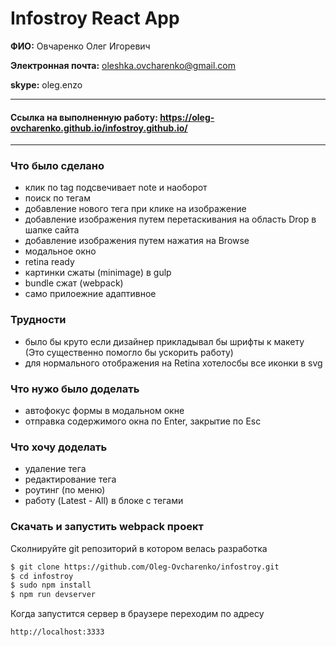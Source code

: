 # Infostroy React App

**ФИО:** Овчаренко Олег Игоревич

**Электронная почта:** oleshka.ovcharenko@gmail.com

**skype:** oleg.enzo

***
#### Ссылка на выполненную работу: https://oleg-ovcharenko.github.io/infostroy.github.io/
***

### Что было сделано
  - клик по tag подсвечивает note и наоборот
  - поиск по тегам
  - добавление нового тега при клике на изображение
  - добавление изображения путем перетаскивания на область Drop в шапке сайта
  - добавление изображения путем нажатия на Browse
  - модальное окно
  - retina ready
  - картинки сжаты (minimage) в gulp
  - bundle сжат (webpack)
  - само прилоежние адаптивное

### Трудности 
  - было бы круто если дизайнер прикладывал бы шрифты к макету (Это существенно помогло бы ускорить работу)
  - для нормального отображения на Retina хотелосбы все иконки в svg

### Что нужо было доделать
  - автофокус формы в модальном окне
  - отправка содержимого окна по Enter, закрытие по Esc

### Что хочу доделать
  - удаление тега
  - редактирование тега
  - роутинг (по меню)
  - работу (Latest - All) в блоке с тегами

### Скачать и запустить webpack проект

Сколнируйте git репозиторий в котором велась разработка
```sh
$ git clone https://github.com/Oleg-Ovcharenko/infostroy.git
$ cd infostroy
$ sudo npm install
$ npm run devserver
```

Когда запустится сервер в браузере переходим по адресу
```sh
http://localhost:3333
```

